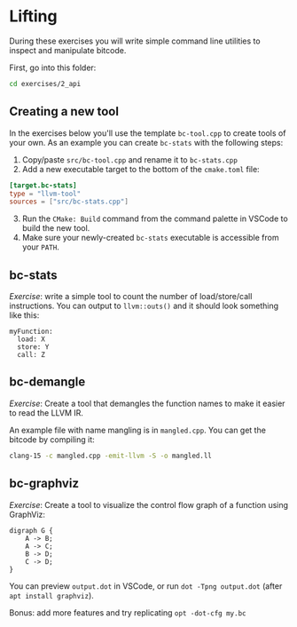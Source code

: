 # Lifting

During these exercises you will write simple command line utilities to inspect and manipulate bitcode.

First, go into this folder:

```sh
cd exercises/2_api
```

## Creating a new tool

In the exercises below you'll use the template `bc-tool.cpp` to create tools of your own. As an example you can create `bc-stats` with the following steps:

1. Copy/paste `src/bc-tool.cpp` and rename it to `bc-stats.cpp`
2. Add a new executable target to the bottom of the `cmake.toml` file:
```toml
[target.bc-stats]
type = "llvm-tool"
sources = ["src/bc-stats.cpp"]
```
3. Run the `CMake: Build` command from the command palette in VSCode to build the new tool.
4. Make sure your newly-created `bc-stats` executable is accessible from your `PATH`.

## bc-stats

_Exercise_: write a simple tool to count the number of load/store/call instructions. You can output to `llvm::outs()` and it should look something like this:

```
myFunction:
  load: X
  store: Y
  call: Z
```

## bc-demangle

_Exercise_: Create a tool that demangles the function names to make it easier to read the LLVM IR.

An example file with name mangling is in `mangled.cpp`. You can get the bitcode by compiling it:

```sh
clang-15 -c mangled.cpp -emit-llvm -S -o mangled.ll
```

## bc-graphviz

_Exercise_: Create a tool to visualize the control flow graph of a function using GraphViz:

```
digraph G {
    A -> B;
    A -> C;
    B -> D;
    C -> D;
}
```

You can preview `output.dot` in VSCode, or run `dot -Tpng output.dot` (after `apt install graphviz`).

Bonus: add more features and try replicating `opt -dot-cfg my.bc`
